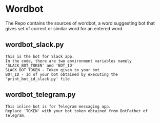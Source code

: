 # Wordbot
The Repo contains the sources of wordbot, a word suggesting bot that gives set of correct or similar word for an entered word.

## wordbot_slack.py
	This is the bot for Slack app.
	In the code, there are two environment variables namely 'SLACK_BOT_TOKEN' and 'BOT_ID'
	SLACK_BOT_TOKEN - Token given to your bot
	BOT_ID - Id of your bot obtained by executing the 'print_bot_id_slack.py' file

## wordbot_telegram.py
	This inline bot is for Telegram messaging app.
	Replace 'TOKEN' with your bot token obtained from BotFather of Telegram.


